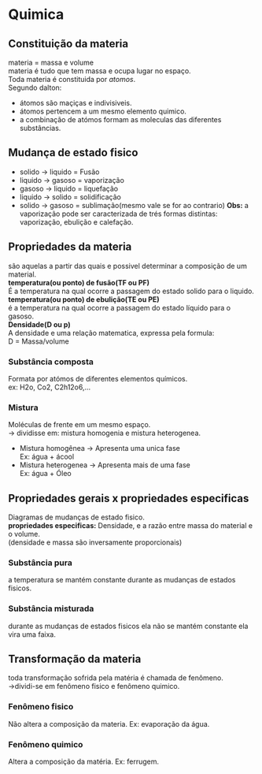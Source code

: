 # Quimica
## Constituição da materia
materia = massa e volume<br>
materia é tudo que tem massa e ocupa lugar no espaço.<br>
Toda materia é constituida por *atomos*.<br>
Segundo dalton:<br>
- átomos são maçiças e indivisiveis.
- átomos pertencem a um mesmo elemento quimico.
- a combinação de atómos formam as moleculas das diferentes substâncias.
## Mudança de estado fisico
- solido -> liquido = Fusão
- liquido -> gasoso = vaporização
- gasoso -> liquido = liquefação
- liquido -> solido = solidificação
- solido -> gasoso = sublimação(mesmo vale se for ao contrario)
**Obs:** a vaporização pode ser caracterizada de trés formas distintas: vaporização, ebulição e calefação.
## Propriedades da materia
são aquelas a partir das quais e possivel determinar a composição de um material.<br>
**temperatura(ou ponto) de fusão(TF ou PF)** <br>
É a temperatura na qual ocorre a passagem do estado solido para o liquido.<br>
**temperatura(ou ponto) de ebulição(TE ou PE)** <br>
é a temperatura na qual ocorre a passagem do estado líquido para o gasoso.<br>
**Densidade(D ou p)** <br>
A densidade e uma relação matematica, expressa pela formula:<br>
D = Massa/volume<br>
### Substância composta
Formata por atómos de diferentes elementos químicos.<br>
ex: H2o, Co2, C2h12o6,...<br>
### Mistura
Moléculas de frente em um mesmo espaço.<br>
-> dividisse em: mistura homogenia e mistura heterogenea.<br>
- Mistura homogênea -> Apresenta uma unica fase<br> Ex: água + ácool
- Mistura heterogenea -> Apresenta mais de uma fase<br> Ex: água + Óleo
## Propriedades gerais x propriedades especificas
Diagramas de mudanças de estado fisico.<br>
**propriedades especificas:** Densidade, e a razão entre massa do material e o volume.<br> 
(densidade e massa são inversamente proporcionais)
### Substância pura
a temperatura se mantém constante durante as mudanças de estados fisicos.
### Substância misturada
durante as mudanças de estados fisicos ela não se mantém constante ela vira uma faixa.

## Transformação da materia
toda transformação sofrida pela matéria é chamada de fenômeno.<br>->dividi-se em fenômeno fisico e fenômeno quimico.<br>
### Fenômeno fisico
Não altera a composição da materia. Ex: evaporação da água.
### Fenômeno quimico
Altera a composição da matéria. Ex: ferrugem.







